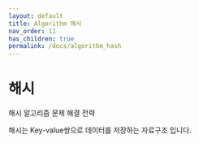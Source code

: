 ```yaml
---
layout: default
title: Algorithm 해시
nav_order: 11
has_children: true
permalink: /docs/algorithm_hash
---
```



# 해시

해시 알고리즘 문제 해결 전략  

해시는 Key-value쌍으로 데이터를 저장하는 자료구조 입니다.

